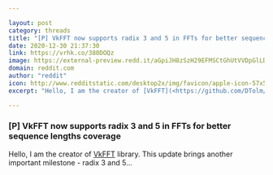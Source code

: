 ```yaml
---

layout: post
category: threads
title: "[P] VkFFT now supports radix 3 and 5 in FFTs for better sequence lengths coverage"
date: 2020-12-30 21:37:30
link: https://vrhk.co/380DOQz
image: https://external-preview.redd.it/aGpiJH8zSzH29EFMSCtGhUtVVDpGlLD20O7pI1n_v5g.jpg?width=420&height=219.895287958&auto=webp&crop=420:219.895287958,smart&s=60095eee2f5d14bf449a1ab23f15438e0a61af23
domain: reddit.com
author: "reddit"
icon: http://www.redditstatic.com/desktop2x/img/favicon/apple-icon-57x57.png
excerpt: "Hello, I am the creator of [VkFFT](<https://github.com/DTolm/VkFFT>) library. This update brings another important milestone - radix 3 and 5..."

---
```


### [P] VkFFT now supports radix 3 and 5 in FFTs for better sequence lengths coverage

Hello, I am the creator of [VkFFT](<https://github.com/DTolm/VkFFT>) library. This update brings another important milestone - radix 3 and 5...